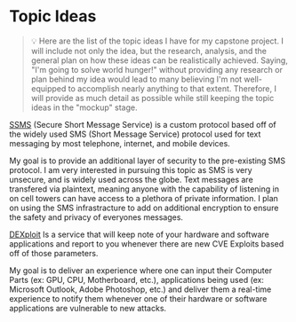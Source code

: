 # Topic Ideas
> :bulb: Here are the list of the topic ideas I have for my capstone project. I will include not only the idea, but the research, analysis, and the general plan on how these ideas can be realistically achieved. Saying, "I'm going to solve world hunger!" without providing any research or plan behind my idea would lead to many believing I'm not well-equipped to accomplish nearly anything to that extent. Therefore, I will provide as much detail as possible while still keeping the topic ideas in the "mockup" stage.

[SSMS](https://github.com/MicahKezar/CCC-410/blob/main/SSMS/SSMS.md) (Secure Short Message Service) is a custom protocol based off of the widely used SMS (Short Message Service) protocol used for text messaging by most telephone, internet, and mobile devices.

My goal is to provide an additional layer of security to the pre-existing SMS protocol. I am very interested in pursuing this topic as SMS is very unsecure, and is widely used across the globe. Text messages are transfered via plaintext, meaning anyone with the capability of listening in on cell towers can have access to a plethora of private information. I plan on using the SMS infrastracture to add on additional encryption to ensure the safety and privacy of everyones messages.

[DEXploit](https://github.com/MicahKezar/CCC-410/blob/main/DEXploit/DEXploit.md) Is a service that will keep note of your hardware and software applications and report to you whenever there are new CVE Exploits based off of those parameters. 

My goal is to deliver an experience where one can input their Computer Parts (ex: GPU, CPU, Motherboard, etc.), applications being used (ex: Microsoft Outlook, Adobe Photoshop, etc.) and deliver them a real-time experience to notify them whenever one of their hardware or software applications are vulnerable to new attacks. 

